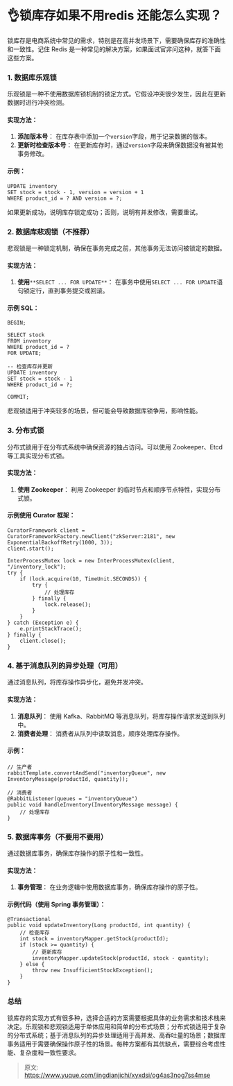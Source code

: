 # 👌锁库存如果不用redis 还能怎么实现？

锁库存是电商系统中常见的需求，特别是在高并发场景下，需要确保库存的准确性和一致性。记住 Redis 是一种常见的解决方案，如果面试官非问这种，就答下面这些方案。

### 1. 数据库乐观锁
乐观锁是一种不使用数据库锁机制的锁定方式。它假设冲突很少发生，因此在更新数据时进行冲突检测。

#### 实现方法：
1. **添加版本号**： 在库存表中添加一个`version`字段，用于记录数据的版本。
2. **更新时检查版本号**： 在更新库存时，通过`version`字段来确保数据没有被其他事务修改。

#### 示例：
```plain
UPDATE inventory
SET stock = stock - 1, version = version + 1
WHERE product_id = ? AND version = ?;
```

如果更新成功，说明库存锁定成功；否则，说明有并发修改，需要重试。

### 2. 数据库悲观锁（不推荐）
悲观锁是一种锁定机制，确保在事务完成之前，其他事务无法访问被锁定的数据。

#### 实现方法：
1. **使用**`**SELECT ... FOR UPDATE**`： 在事务中使用`SELECT ... FOR UPDATE`语句锁定行，直到事务提交或回滚。

#### 示例 SQL：
```plain
BEGIN;

SELECT stock
FROM inventory
WHERE product_id = ?
FOR UPDATE;

-- 检查库存并更新
UPDATE inventory
SET stock = stock - 1
WHERE product_id = ?;

COMMIT;
```

悲观锁适用于冲突较多的场景，但可能会导致数据库锁争用，影响性能。

### 3. 分布式锁
分布式锁用于在分布式系统中确保资源的独占访问。可以使用 Zookeeper、Etcd 等工具实现分布式锁。

#### 实现方法：
1. **使用 Zookeeper**： 利用 Zookeeper 的临时节点和顺序节点特性，实现分布式锁。

#### 示例使用 Curator 框架：
```plain
CuratorFramework client = CuratorFrameworkFactory.newClient("zkServer:2181", new ExponentialBackoffRetry(1000, 3));
client.start();

InterProcessMutex lock = new InterProcessMutex(client, "/inventory_lock");
try {
    if (lock.acquire(10, TimeUnit.SECONDS)) {
        try {
            // 处理库存
        } finally {
            lock.release();
        }
    }
} catch (Exception e) {
    e.printStackTrace();
} finally {
    client.close();
}
```

### 4. 基于消息队列的异步处理（可用）
通过消息队列，将库存操作异步化，避免并发冲突。

#### 实现方法：
1. **消息队列**： 使用 Kafka、RabbitMQ 等消息队列，将库存操作请求发送到队列中。
2. **消费者处理**： 消费者从队列中读取消息，顺序处理库存操作。

#### 示例：
```plain
// 生产者
rabbitTemplate.convertAndSend("inventoryQueue", new InventoryMessage(productId, quantity));

// 消费者
@RabbitListener(queues = "inventoryQueue")
public void handleInventory(InventoryMessage message) {
    // 处理库存
}
```

### 5. 数据库事务（不要用不要用）
通过数据库事务，确保库存操作的原子性和一致性。

#### 实现方法：
1. **事务管理**： 在业务逻辑中使用数据库事务，确保库存操作的原子性。

#### 示例代码（使用 Spring 事务管理）：
```plain
@Transactional
public void updateInventory(Long productId, int quantity) {
    // 检查库存
    int stock = inventoryMapper.getStock(productId);
    if (stock >= quantity) {
        // 更新库存
        inventoryMapper.updateStock(productId, stock - quantity);
    } else {
        throw new InsufficientStockException();
    }
}
```

### 总结
锁库存的实现方式有很多种，选择合适的方案需要根据具体的业务需求和技术栈来决定。乐观锁和悲观锁适用于单体应用和简单的分布式场景；分布式锁适用于复杂的分布式系统；基于消息队列的异步处理适用于高并发、高吞吐量的场景；数据库事务适用于需要确保操作原子性的场景。每种方案都有其优缺点，需要综合考虑性能、复杂度和一致性要求。



> 原文: <https://www.yuque.com/jingdianjichi/xyxdsi/og4as3nog7ss4mse>